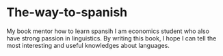 # The-way-to-spanish
My book mentor how to learn spansih 
I am economics student who also have strong passion in linguistics.
By writing this book, I hope I can tell the most interesting and useful knowledges about languages.
